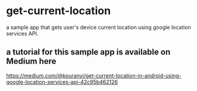 # get-current-location
a sample app that gets user's device current location using google location services API.

## a tutorial for this sample app is available on Medium here
https://medium.com/@kouranyi/get-current-location-in-android-using-google-location-services-api-42c95b462126

